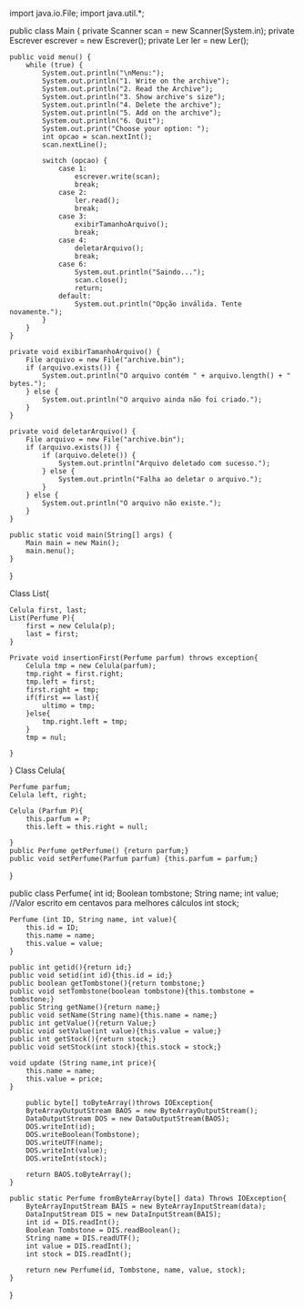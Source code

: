 import java.io.File;
import java.util.*;

public class Main {
    private Scanner scan = new Scanner(System.in);
    private Escrever escrever = new Escrever();
    private Ler ler = new Ler();

    public void menu() {
        while (true) {
            System.out.println("\nMenu:");
            System.out.println("1. Write on the archive");
            System.out.println("2. Read the Archive");
            System.out.println("3. Show archive's size");
            System.out.println("4. Delete the archive");
            System.out.println("5. Add on the archive");
            System.out.println("6. Quit");
            System.out.print("Choose your option: ");
            int opcao = scan.nextInt();
            scan.nextLine();
            
            switch (opcao) {
                case 1:
                    escrever.write(scan);
                    break;
                case 2:
                    ler.read();
                    break;
                case 3:
                    exibirTamanhoArquivo();
                    break;
                case 4:
                    deletarArquivo();
                    break;
                case 6:
                	System.out.println("Saindo...");
                	scan.close();
                	return;
                default:
                    System.out.println("Opção inválida. Tente novamente.");
            }
        }
    }

    private void exibirTamanhoArquivo() {
        File arquivo = new File("archive.bin");
        if (arquivo.exists()) {
            System.out.println("O arquivo contém " + arquivo.length() + " bytes.");
        } else {
            System.out.println("O arquivo ainda não foi criado.");
        }
    }

    private void deletarArquivo() {
        File arquivo = new File("archive.bin");
        if (arquivo.exists()) {
            if (arquivo.delete()) {
                System.out.println("Arquivo deletado com sucesso.");
            } else {
                System.out.println("Falha ao deletar o arquivo.");
            }
        } else {
            System.out.println("O arquivo não existe.");
        }
    }

    public static void main(String[] args) {
        Main main = new Main();
        main.menu();
    }
}

Class List{

    Celula first, last;
    List(Perfume P){
        first = new Celula(p);
        last = first;
    }

    Private void insertionFirst(Perfume parfum) throws exception{
        Celula tmp = new Celula(parfum);
        tmp.right = first.right;
        tmp.left = first;
        first.right = tmp;
        if(first == last){
            ultimo = tmp;
        }else{
            tmp.right.left = tmp;
        }
        tmp = nul;

    }
}
Class Celula{

    Perfume parfum;
    Celula left, right;

    Celula (Parfum P){
        this.parfum = P;
        this.left = this.right = null;

    }
    public Perfume getPerfume() {return parfum;}
    public void setPerfume(Parfum parfum) {this.parfum = parfum;}
}

public class Perfume{
    int id;
    Boolean tombstone;
    String name;
    int value; //Valor escrito em centavos para melhores cálculos
    int stock;

    Perfume (int ID, String name, int value){
        this.id = ID;
        this.name = name;
        this.value = value;
    }

    public int getid(){return id;}
    public void setid(int id){this.id = id;}
    public boolean getTombstone(){return tombstone;}
    public void setTombstone(boolean tombstone){this.tombstone = tombstone;}
    public String getName(){return name;}
    public void setName(String name){this.name = name;}
    public int getValue(){return Value;}
    public void setValue(int value){this.value = value;}
    public int getStock(){return stock;}
    public void setStock(int stock){this.stock = stock;}

    void update (String name,int price){
        this.name = name;
        this.value = price;     
    }

        public byte[] toByteArray()throws IOException{
        ByteArrayOutputStream BAOS = new ByteArrayOutputStream();
        DataOutputStream DOS = new DataOutputStream(BAOS);
        DOS.writeInt(id);
        DOS.writeBoolean(Tombstone);
        DOS.writeUTF(name);
        DOS.writeInt(value);
        DOS.writeInt(stock);

        return BAOS.toByteArray();
    }

    public static Perfume fromByteArray(byte[] data) Throws IOException{
        ByteArrayInputStream BAIS = new ByteArrayInputStream(data);
        DataInputStream DIS = new DataInputStream(BAIS);
        int id = DIS.readInt();
        Boolean Tombstone = DIS.readBoolean();
        String name = DIS.readUTF();
        int value = DIS.readInt();
        int stock = DIS.readInt();

        return new Perfume(id, Tombstone, name, value, stock);
    }
    
    





}
